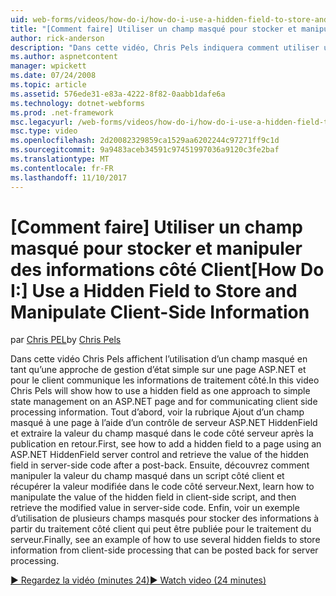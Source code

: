 ```yaml
---
uid: web-forms/videos/how-do-i/how-do-i-use-a-hidden-field-to-store-and-manipulate-client-side-information
title: "[Comment faire] Utiliser un champ masqué pour stocker et manipuler des informations côté Client | Documents Microsoft"
author: rick-anderson
description: "Dans cette vidéo, Chris Pels indiquera comment utiliser un champ masqué comme une méthode de gestion d’état simple sur une page ASP.NET et la communication côté client..."
ms.author: aspnetcontent
manager: wpickett
ms.date: 07/24/2008
ms.topic: article
ms.assetid: 576ede31-e83a-4222-8f82-0aabb1dafe6a
ms.technology: dotnet-webforms
ms.prod: .net-framework
msc.legacyurl: /web-forms/videos/how-do-i/how-do-i-use-a-hidden-field-to-store-and-manipulate-client-side-information
msc.type: video
ms.openlocfilehash: 2d20082329859ca1529aa6202244c97271ff9c1d
ms.sourcegitcommit: 9a9483aceb34591c97451997036a9120c3fe2baf
ms.translationtype: MT
ms.contentlocale: fr-FR
ms.lasthandoff: 11/10/2017
---
```

<a name="how-do-i-use-a-hidden-field-to-store-and-manipulate-client-side-information"></a><span data-ttu-id="2e3fd-103">[Comment faire] Utiliser un champ masqué pour stocker et manipuler des informations côté Client</span><span class="sxs-lookup"><span data-stu-id="2e3fd-103">[How Do I:] Use a Hidden Field to Store and Manipulate Client-Side Information</span></span>
====================
<span data-ttu-id="2e3fd-104">par [Chris PEL](https://twitter.com/chrispels)</span><span class="sxs-lookup"><span data-stu-id="2e3fd-104">by [Chris Pels](https://twitter.com/chrispels)</span></span>

<span data-ttu-id="2e3fd-105">Dans cette vidéo Chris Pels affichent l’utilisation d’un champ masqué en tant qu’une approche de gestion d’état simple sur une page ASP.NET et pour le client communique les informations de traitement côté.</span><span class="sxs-lookup"><span data-stu-id="2e3fd-105">In this video Chris Pels will show how to use a hidden field as one approach to simple state management on an ASP.NET page and for communicating client side processing information.</span></span> <span data-ttu-id="2e3fd-106">Tout d’abord, voir la rubrique Ajout d’un champ masqué à une page à l’aide d’un contrôle de serveur ASP.NET HiddenField et extraire la valeur du champ masqué dans le code côté serveur après la publication en retour.</span><span class="sxs-lookup"><span data-stu-id="2e3fd-106">First, see how to add a hidden field to a page using an ASP.NET HiddenField server control and retrieve the value of the hidden field in server-side code after a post-back.</span></span> <span data-ttu-id="2e3fd-107">Ensuite, découvrez comment manipuler la valeur du champ masqué dans un script côté client et récupérer la valeur modifiée dans le code côté serveur.</span><span class="sxs-lookup"><span data-stu-id="2e3fd-107">Next, learn how to manipulate the value of the hidden field in client-side script, and then retrieve the modified value in server-side code.</span></span> <span data-ttu-id="2e3fd-108">Enfin, voir un exemple d’utilisation de plusieurs champs masqués pour stocker des informations à partir du traitement côté client qui peut être publiée pour le traitement du serveur.</span><span class="sxs-lookup"><span data-stu-id="2e3fd-108">Finally, see an example of how to use several hidden fields to store information from client-side processing that can be posted back for server processing.</span></span>

[<span data-ttu-id="2e3fd-109">&#9654; Regardez la vidéo (minutes 24)</span><span class="sxs-lookup"><span data-stu-id="2e3fd-109">&#9654; Watch video (24 minutes)</span></span>](https://channel9.msdn.com/Blogs/ASP-NET-Site-Videos/how-do-i-use-a-hidden-field-to-store-and-manipulate-client-side-information)

